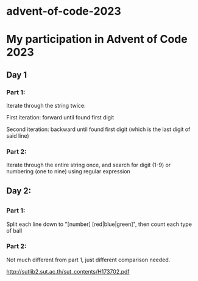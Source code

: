 # advent-of-code-2023
<h1>My participation in Advent of Code 2023</h1>

<h2>Day 1</h2>
<h3>Part 1:</h3>
<p>Iterate through the string twice:</p> 
<p>First iteration: forward until found first digit</p>
<p>Second iteration: backward until found first digit (which is the last digit of said line)</p>

<h3>Part 2:</h3>
<p>Iterate through the entire string once, and search for digit (1-9) or numbering (one to nine) using regular expression</p>

<h2>Day 2:<h2>
<h3>Part 1:</h3>
<p>Split each line down to "[number] [red|blue|green]", then count each type of ball</p>
<h3>Part 2:</h3>
<p>Not much different from part 1, just different comparison needed.</p>


http://sutlib2.sut.ac.th/sut_contents/H173702.pdf
